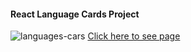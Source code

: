 #### React Language Cards Project
![languages-cars](https://user-images.githubusercontent.com/108419553/197551189-bb5d5844-2d93-41b9-a808-9d76012ea61c.gif)
[Click here to see page](https://63569ff31f0a1e48f2632d75--sunny-gecko-70175f.netlify.app/)
